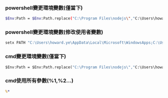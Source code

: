 ### powershell變更環境變數(僅當下)
```sh
$Env:Path = $Env:Path.replace("C:\Program Files\nodejs\","C:\Users\howard.ye\Desktop\node\node12\")
```

### powershell變更環境變數(修改使用者變數)
```sh
setx PATH "C:\Users\howard.ye\AppData\Local\Microsoft\WindowsApps;C:\Users\howard.ye\AppData\Local\Programs\Microsoft VS Code\bin;C:\Users\howard.ye\AppData\Local\GitHubDesktop\bin;C:\Users\howard.ye\AppData\Local\Programs\Git\cmd;C:\Users\howard.ye\Desktop\node"
```

### cmd變更環境變數(僅當下)
```cmd
$Env:Path = $Env:Path.replace("C:\Program Files\nodejs\","C:\Users\howard.ye\Desktop\node\node12\")
```

### cmd使用所有參數(%1,%2...)
```cmd
%*
```